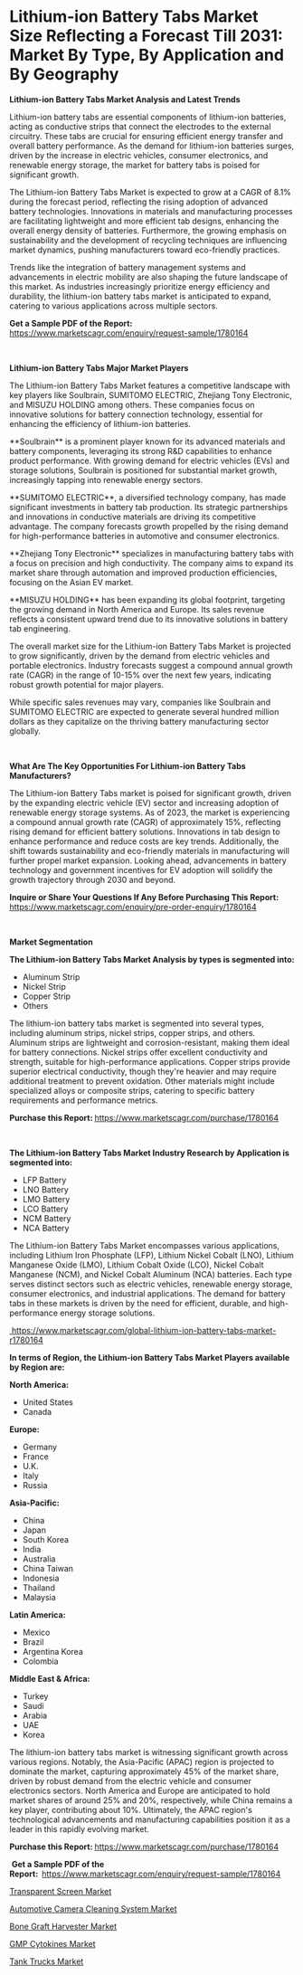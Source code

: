 <p><h1>Lithium-ion Battery Tabs Market Size Reflecting a Forecast Till 2031: Market By Type, By Application and By Geography</h1></p><p><strong>Lithium-ion Battery Tabs Market Analysis and Latest Trends</strong></p>
<p><p>Lithium-ion battery tabs are essential components of lithium-ion batteries, acting as conductive strips that connect the electrodes to the external circuitry. These tabs are crucial for ensuring efficient energy transfer and overall battery performance. As the demand for lithium-ion batteries surges, driven by the increase in electric vehicles, consumer electronics, and renewable energy storage, the market for battery tabs is poised for significant growth. </p><p>The Lithium-ion Battery Tabs Market is expected to grow at a CAGR of 8.1% during the forecast period, reflecting the rising adoption of advanced battery technologies. Innovations in materials and manufacturing processes are facilitating lightweight and more efficient tab designs, enhancing the overall energy density of batteries. Furthermore, the growing emphasis on sustainability and the development of recycling techniques are influencing market dynamics, pushing manufacturers toward eco-friendly practices. </p><p>Trends like the integration of battery management systems and advancements in electric mobility are also shaping the future landscape of this market. As industries increasingly prioritize energy efficiency and durability, the lithium-ion battery tabs market is anticipated to expand, catering to various applications across multiple sectors.</p></p>
<p><strong>Get a Sample PDF of the Report:&nbsp;</strong> <a href="https://www.marketscagr.com/enquiry/request-sample/1780164?utm_campaign=1848&utm_medium=2&utm_source=Github&utm_content=ia&utm_term=19122024&utm_id=lithium-ion-battery-tabs">https://www.marketscagr.com/enquiry/request-sample/1780164</a></p>
<p>&nbsp;</p>
<p><strong>Lithium-ion Battery Tabs Major Market Players</strong></p>
<p><p>The Lithium-ion Battery Tabs Market features a competitive landscape with key players like Soulbrain, SUMITOMO ELECTRIC, Zhejiang Tony Electronic, and MISUZU HOLDING among others. These companies focus on innovative solutions for battery connection technology, essential for enhancing the efficiency of lithium-ion batteries.</p><p>**Soulbrain** is a prominent player known for its advanced materials and battery components, leveraging its strong R&D capabilities to enhance product performance. With growing demand for electric vehicles (EVs) and storage solutions, Soulbrain is positioned for substantial market growth, increasingly tapping into renewable energy sectors.</p><p>**SUMITOMO ELECTRIC**, a diversified technology company, has made significant investments in battery tab production. Its strategic partnerships and innovations in conductive materials are driving its competitive advantage. The company forecasts growth propelled by the rising demand for high-performance batteries in automotive and consumer electronics.</p><p>**Zhejiang Tony Electronic** specializes in manufacturing battery tabs with a focus on precision and high conductivity. The company aims to expand its market share through automation and improved production efficiencies, focusing on the Asian EV market.</p><p>**MISUZU HOLDING** has been expanding its global footprint, targeting the growing demand in North America and Europe. Its sales revenue reflects a consistent upward trend due to its innovative solutions in battery tab engineering.</p><p>The overall market size for the Lithium-ion Battery Tabs Market is projected to grow significantly, driven by the demand from electric vehicles and portable electronics. Industry forecasts suggest a compound annual growth rate (CAGR) in the range of 10-15% over the next few years, indicating robust growth potential for major players.</p><p>While specific sales revenues may vary, companies like Soulbrain and SUMITOMO ELECTRIC are expected to generate several hundred million dollars as they capitalize on the thriving battery manufacturing sector globally.</p></p>
<p>&nbsp;</p>
<p><strong>What Are The Key Opportunities For Lithium-ion Battery Tabs Manufacturers?</strong></p>
<p><p>The Lithium-ion Battery Tabs market is poised for significant growth, driven by the expanding electric vehicle (EV) sector and increasing adoption of renewable energy storage systems. As of 2023, the market is experiencing a compound annual growth rate (CAGR) of approximately 15%, reflecting rising demand for efficient battery solutions. Innovations in tab design to enhance performance and reduce costs are key trends. Additionally, the shift towards sustainability and eco-friendly materials in manufacturing will further propel market expansion. Looking ahead, advancements in battery technology and government incentives for EV adoption will solidify the growth trajectory through 2030 and beyond.</p></p>
<p><strong>Inquire or Share Your Questions If Any Before Purchasing This Report:</strong> <a href="https://www.marketscagr.com/enquiry/pre-order-enquiry/1780164?utm_campaign=1848&utm_medium=2&utm_source=Github&utm_content=ia&utm_term=19122024&utm_id=lithium-ion-battery-tabs">https://www.marketscagr.com/enquiry/pre-order-enquiry/1780164</a></p>
<p>&nbsp;</p>
<p><strong>Market Segmentation</strong></p>
<p><strong>The Lithium-ion Battery Tabs Market Analysis by types is segmented into:</strong></p>
<p><ul><li>Aluminum Strip</li><li>Nickel Strip</li><li>Copper Strip</li><li>Others</li></ul></p>
<p><p>The lithium-ion battery tabs market is segmented into several types, including aluminum strips, nickel strips, copper strips, and others. Aluminum strips are lightweight and corrosion-resistant, making them ideal for battery connections. Nickel strips offer excellent conductivity and strength, suitable for high-performance applications. Copper strips provide superior electrical conductivity, though they're heavier and may require additional treatment to prevent oxidation. Other materials might include specialized alloys or composite strips, catering to specific battery requirements and performance metrics.</p></p>
<p><strong>Purchase this Report:&nbsp;</strong><a href="https://www.marketscagr.com/purchase/1780164?utm_campaign=1848&utm_medium=2&utm_source=Github&utm_content=ia&utm_term=19122024&utm_id=lithium-ion-battery-tabs">https://www.marketscagr.com/purchase/1780164</a></p>
<p>&nbsp;</p>
<p><strong>The Lithium-ion Battery Tabs Market Industry Research by Application is segmented into:</strong></p>
<p><ul><li>LFP Battery</li><li>LNO Battery</li><li>LMO Battery</li><li>LCO Battery</li><li>NCM Battery</li><li>NCA Battery</li></ul></p>
<p><p>The Lithium-ion Battery Tabs Market encompasses various applications, including Lithium Iron Phosphate (LFP), Lithium Nickel Cobalt (LNO), Lithium Manganese Oxide (LMO), Lithium Cobalt Oxide (LCO), Nickel Cobalt Manganese (NCM), and Nickel Cobalt Aluminum (NCA) batteries. Each type serves distinct sectors such as electric vehicles, renewable energy storage, consumer electronics, and industrial applications. The demand for battery tabs in these markets is driven by the need for efficient, durable, and high-performance energy storage solutions.</p></p>
<p><a href="https://www.marketscagr.com/global-lithium-ion-battery-tabs-market-r1780164?utm_campaign=1848&utm_medium=2&utm_source=Github&utm_content=ia&utm_term=19122024&utm_id=lithium-ion-battery-tabs">&nbsp;https://www.marketscagr.com/global-lithium-ion-battery-tabs-market-r1780164</a></p>
<p><strong>In terms of Region, the Lithium-ion Battery Tabs Market Players available by Region are:</strong></p>
<p>
    <p> <strong> North America: </strong>
        <ul>
            <li>United States</li>
            <li>Canada</li>
        </ul>
        </p> 
    <p> <strong> Europe: </strong>
        <ul>
            <li>Germany</li>
            <li>France</li>
            <li>U.K.</li>
            <li>Italy</li>
            <li>Russia</li>
        </ul>
        </p> 
    <p> <strong> Asia-Pacific: </strong>
        <ul>
            <li>China</li>
            <li>Japan</li>
            <li>South Korea</li>
            <li>India</li>
            <li>Australia</li>
            <li>China Taiwan</li>
            <li>Indonesia</li>
            <li>Thailand</li>
            <li>Malaysia</li>
        </ul>
        </p> 
    <p> <strong> Latin America: </strong>
        <ul>
            <li>Mexico</li>
            <li>Brazil</li>
            <li>Argentina Korea</li>
            <li>Colombia</li>
        </ul>
        </p> 
    <p> <strong> Middle East & Africa: </strong>
        <ul>
            <li>Turkey</li>
            <li>Saudi</li>
            <li>Arabia</li>
            <li>UAE</li>
            <li>Korea</li>
        </ul>
    </p>
    </p>
<p><p>The lithium-ion battery tabs market is witnessing significant growth across various regions. Notably, the Asia-Pacific (APAC) region is projected to dominate the market, capturing approximately 45% of the market share, driven by robust demand from the electric vehicle and consumer electronics sectors. North America and Europe are anticipated to hold market shares of around 25% and 20%, respectively, while China remains a key player, contributing about 10%. Ultimately, the APAC region's technological advancements and manufacturing capabilities position it as a leader in this rapidly evolving market.</p></p>
<p><strong>Purchase this Report: </strong><a href="https://www.marketscagr.com/purchase/1780164?utm_campaign=1848&utm_medium=2&utm_source=Github&utm_content=ia&utm_term=19122024&utm_id=lithium-ion-battery-tabs">https://www.marketscagr.com/purchase/1780164</a></p>
<p>&nbsp;<strong>Get a Sample PDF of the Report:&nbsp;&nbsp;</strong><a href="https://www.marketscagr.com/enquiry/request-sample/1780164?utm_campaign=1848&utm_medium=2&utm_source=Github&utm_content=ia&utm_term=19122024&utm_id=lithium-ion-battery-tabs">https://www.marketscagr.com/enquiry/request-sample/1780164</a></p>
<p><strong></strong></p>
<p><p><a href="https://www.linkedin.com/pulse/future-transparent-screen-market-size-trends-growth-projected-c45fc?utm_campaign=1848&utm_medium=2&utm_source=Github&utm_content=ia&utm_term=19122024&utm_id=lithium-ion-battery-tabs">Transparent Screen Market</a></p><p><a href="https://www.linkedin.com/pulse/a-mkt-nova-vc8zf?utm_campaign=1848&utm_medium=2&utm_source=Github&utm_content=ia&utm_term=19122024&utm_id=lithium-ion-battery-tabs">Automotive Camera Cleaning System Market</a></p><p><a href="https://www.linkedin.com/pulse/bone-graft-harvester-market-research-report-exploring-size-vqwcf?utm_campaign=1848&utm_medium=2&utm_source=Github&utm_content=ia&utm_term=19122024&utm_id=lithium-ion-battery-tabs">Bone Graft Harvester Market</a></p><p><a href="https://www.linkedin.com/pulse/gmp-cytokines-market-trends-historical-forecast-growth-cagr-e4zmf?utm_campaign=1848&utm_medium=2&utm_source=Github&utm_content=ia&utm_term=19122024&utm_id=lithium-ion-battery-tabs">GMP Cytokines Market</a></p><p><a href="https://www.linkedin.com/pulse/fore-clarion-insight-j6xzf?utm_campaign=1848&utm_medium=2&utm_source=Github&utm_content=ia&utm_term=19122024&utm_id=lithium-ion-battery-tabs">Tank Trucks Market</a></p></p>